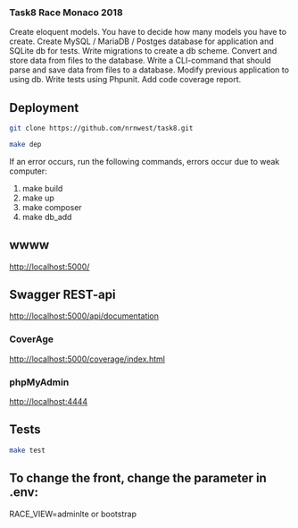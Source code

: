 ### Task8 Race Monaco 2018

Create eloquent models.
You have to decide how many models you have to create.
Create MySQL / MariaDB / Postges database for application and SQLite db for tests.
Write migrations to create a db scheme.
Convert and store data from files to the database.
Write a CLI-command that should parse and save data from files to a database.
Modify previous application to using db.
Write tests using Phpunit. Add code coverage report.


## Deployment

```bash
git clone https://github.com/nrnwest/task8.git
```

```bash
make dep
````
If an error occurs, run the following commands, errors occur due to weak computer:
1. make build
2. make up
3. make composer
4. make db_add

## wwww
<http://localhost:5000/>

## Swagger REST-api
<http://localhost:5000/api/documentation>

### CoverAge
<http://localhost:5000/coverage/index.html>

### phpMyAdmin
<http://localhost:4444>

## Tests

```bash
make test
````

## To change the front, change the parameter in .env:

RACE_VIEW=adminlte or bootstrap
